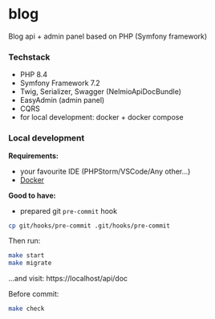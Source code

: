 # blog
Blog api + admin panel based on PHP (Symfony framework)

### Techstack

- PHP 8.4
- Symfony Framework 7.2
- Twig, Serializer, Swagger (NelmioApiDocBundle)
- EasyAdmin (admin panel)
- CQRS
- for local development: docker + docker compose

### Local development

**Requirements:**
- your favourite IDE (PHPStorm/VSCode/Any other...)
- [Docker](https://docs.docker.com/get-started/get-docker/)

**Good to have:**
- prepared git `pre-commit` hook
```bash
cp git/hooks/pre-commit .git/hooks/pre-commit
```

Then run:
```bash
make start
make migrate
```
...and visit: https://localhost/api/doc

Before commit:
```bash
make check
```
